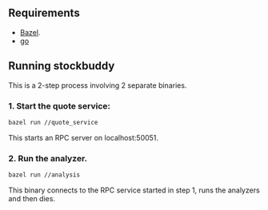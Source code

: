 ## Requirements

* [Bazel](https://docs.bazel.build/versions/master/install.html).
* [go](https://golang.org/doc/install?download=go1.13.linux-amd64.tar.gz)

## Running stockbuddy
This is a 2-step process involving 2 separate binaries.

### 1. Start the quote service:

```sh
bazel run //quote_service
```

This starts an RPC server on localhost:50051.

### 2. Run the analyzer.

```sh
bazel run //analysis
```

This binary connects to the RPC service started in step 1, runs the analyzers
and then dies.
